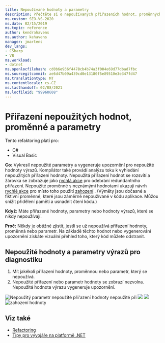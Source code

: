 ```yaml
---
title: Nepoužívané hodnoty a parametry
description: Přečtěte si o nepoužívaných přiřazeních hodnot, proměnných a parametrech a o tom, jak se zobrazí v editoru kódu v aplikaci Visual Studio.
ms.custom: SEO-VS-2020
ms.date: 02/15/2019
ms.topic: reference
author: kendrahavens
ms.author: kehavens
manager: jmartens
dev_langs:
- CSharp
- VB
ms.workload:
- dotnet
ms.openlocfilehash: cd0b6e936f4478cb4b74a3f004e69d77dbad7fbc
ms.sourcegitcommit: ae6d47b09a439cd0e13180f5e89510e3e347fd47
ms.translationtype: MT
ms.contentlocale: cs-CZ
ms.lasthandoff: 02/08/2021
ms.locfileid: "99960608"
---
```

# <a name="unused-value-assignments-variables-and-parameters"></a>Přiřazení nepoužitých hodnot, proměnné a parametry

Tento refaktoring platí pro:

- C#
- Visual Basic

**Co:** Vykreslí nepoužité parametry a vygeneruje upozornění pro nepoužité hodnoty výrazů. Kompilátor také provádí analýzu toku k vyhledání nepoužitých přiřazení hodnoty. Nepoužitá přiřazení hodnot se rozsvítí a žárovka se zobrazuje jako [rychlá akce](../quick-actions.md) pro odebrání redundantního přiřazení. Nepoužité proměnné s neznámými hodnotami ukazují návrh [rychlé akce](../quick-actions.md) pro místo toho použití [zahození](/dotnet/csharp/discards) . (Výměty jsou dočasné a fiktivní proměnné, které jsou záměrně nepoužívané v kódu aplikace. Můžou snížit přidělení paměti a usnadnit čtení kódu.)

**Když:** Máte přiřazené hodnoty, parametry nebo hodnoty výrazů, které se nikdy nepoužívají.

**Proč:** Někdy je obtížné zjistit, jestli se už nepoužívá přiřazení hodnoty, proměnná nebo parametr. Na základě těchto hodnot nebo vygenerování upozornění získáte vizuální přehled toho, který kód můžete odstranit.

## <a name="unused-expression-values-and-parameters-diagnostic"></a>Nepoužité hodnoty a parametry výrazů pro diagnostiku

1. Mít jakékoli přiřazení hodnoty, proměnnou nebo parametr, který se nepoužívá.
2. Nepoužité přiřazení nebo parametr hodnoty se zobrazí nezvolna. Nepoužitá hodnota výrazu vygeneruje upozornění.

  ![Nepoužitý parametr nepoužité přiřazení hodnoty nepoužité při ](media/unused-parameter.png)
   ![ ](media/unused-value.png)
   ![ ](media/unused-value-assignment.png)
   ![ zahození hodnoty](media/unused-value-discard.png)

## <a name="see-also"></a>Viz také

- [Refactoring](../refactoring-in-visual-studio.md)
- [Tipy pro vývojáře na platformě .NET](../csharp-developer-productivity.md)
